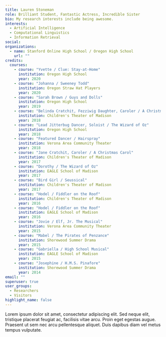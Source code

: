 ```yaml
---
title: Lauren Stoneman
role: Brilliant Student, Fantastic Actress, Incredible Sister
bio: My research interests include being awesome.
interests:
  - Artificial Intelligence
  - Computational Linguistics
  - Information Retrieval
social:
organizations:
  - name: Stanford Online High School / Oregon High School
    url: ""
credits:
  courses:
    - course: "Yvette / Clue: Stay-at-Home"
      institution: Oregon High School
      year: 2020
    - course: "Johanna / Sweeney Todd"
      institution: Oregon Straw Hat Players
      year: 2020
    - course: "Sarah Brown / Guys and Dolls"
      institution: Oregon High School
      year: 2019
    - course: "Belinda Cratchit, Fezziwig Daughter, Caroler / A Christmas Carol"
      institution: Children's Theater of Madison
      year: 2018
    - course: "Lead Jitterbug Dancer, Soloist / The Wizard of Oz"
      institution: Oregon High School
      year: 2018
    - course: "Featured Dancer / Hairspray"
      institution: Verona Area Community Theater
      year: 2018
    - course: "Jane Cratchit, Caroler / A Christmas Carol"
      institution: Children's Theater of Madison
      year: 2017
    - course: "Dorothy / The Wizard of Oz"
      institution: EAGLE School of Madison
      year: 2017
    - course: "Bird Girl / Seussical"
      institution: Children's Theater of Madison
      year: 2017
    - course: "Hodel / Fiddler on the Roof"
      institution: Children's Theater of Madison
      year: 2016
    - course: "Hodel / Fiddler on the Roof"
      institution: EAGLE School of Madison
      year: 2016
    - course: "Jovie / Elf, Jr. The Musical"
      institution: Verona Area Community Theater
      year: 2015
    - course: "Mabel / The Pirates of Penzance"
      institution: Shorewood Summer Drama
      year: 2015
    - course: "Gabriella / High School Musical"
      institution: EAGLE School of Madison
      year: 2015
    - course: "Josephine / H.M.S. Pinafore"
      institution: Shorewood Summer Drama
      year: 2014
email: ""
superuser: true
user_groups:
  - Researchers
  - Visitors
highlight_name: false
---
```


Lorem ipsum dolor sit amet, consectetur adipiscing elit. Sed neque elit, tristique placerat feugiat ac, facilisis vitae arcu. Proin eget egestas augue. Praesent ut sem nec arcu pellentesque aliquet. Duis dapibus diam vel metus tempus vulputate.

